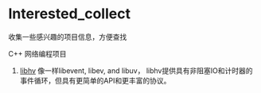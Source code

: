 # Interested_collect
收集一些感兴趣的项目信息，方便查找

C++ 网络编程项目
1. [libhv](https://github.com/ithewei/libhv)
像一样libevent, libev, and libuv， libhv提供具有非阻塞IO和计时器的事件循环，但具有更简单的API和更丰富的协议。


